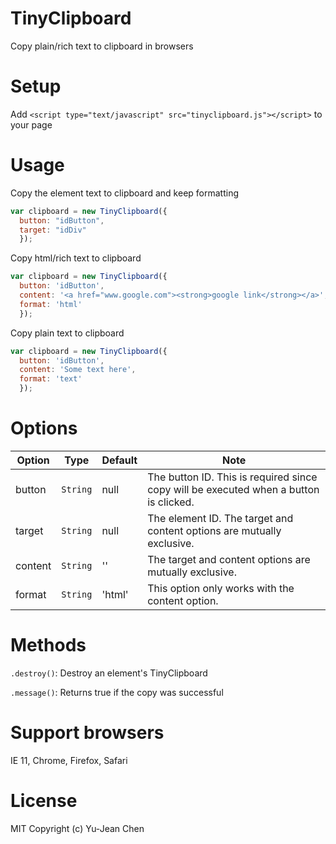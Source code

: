 # TinyClipboard
Copy plain/rich text to clipboard in browsers

# Setup
Add `<script type="text/javascript" src="tinyclipboard.js"></script>` to your page 

# Usage
Copy the element text to clipboard and keep formatting
```js
var clipboard = new TinyClipboard({
  button: "idButton",
  target: "idDiv"
  });
```
Copy html/rich text to clipboard
```js
var clipboard = new TinyClipboard({
  button: 'idButton',
  content: '<a href="www.google.com"><strong>google link</strong></a>',
  format: 'html'
  });
```
Copy plain text to clipboard
```js
var clipboard = new TinyClipboard({
  button: 'idButton',
  content: 'Some text here',
  format: 'text'
  });
```
# Options
|Option |Type |Default|Note|
|------|--------|-----|----|
|button|`String`|null|The button ID. This is required since copy will be executed when a button is clicked.
|target|`String`|null|The element ID. The target and content options are mutually exclusive.
|content|`String`|''|The target and content options are mutually exclusive.
|format|`String`|'html'|This option only works with the content option.

# Methods
`.destroy()`:
Destroy an element's TinyClipboard

`.message()`:
Returns true if the copy was successful

# Support browsers
IE 11, Chrome, Firefox, Safari 

# License
MIT Copyright (c) Yu-Jean Chen
